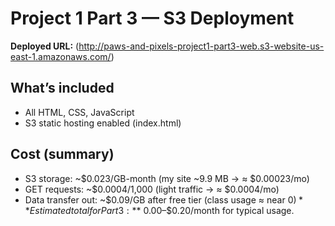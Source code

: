 # Project 1 Part 3 — S3 Deployment

**Deployed URL:** (http://paws-and-pixels-project1-part3-web.s3-website-us-east-1.amazonaws.com/)

## What’s included
- All HTML, CSS, JavaScript
- S3 static hosting enabled (index.html)

## Cost (summary)
- S3 storage: ~$0.023/GB-month (my site ~9.9 MB → ≈ $0.00023/mo)
- GET requests: ~$0.0004/1,000 (light traffic → ≈ $0.0004/mo)
- Data transfer out: ~$0.09/GB after free tier (class usage ≈ near $0)
**Estimated total for Part 3:** ~$0.00–$0.20/month for typical usage.



